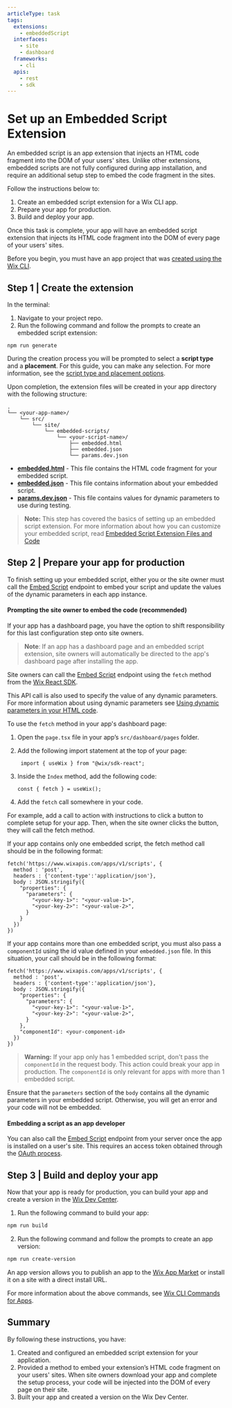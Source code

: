 ```yaml
---
articleType: task
tags: 
  extensions: 
    - embeddedScript
  interfaces:
    - site
    - dashboard
  frameworks: 
    - cli
  apis:
    - rest
    - sdk
---
```


# Set up an Embedded Script Extension

An embedded script is an app extension that injects an HTML code fragment into the DOM of your users' sites. Unlike other extensions, embedded scripts are not fully configured during app installation, and require an additional setup step to embed the code fragment in the sites.

Follow the instructions below to:

1. Create an embedded script extension for a Wix CLI app.
2. Prepare your app for production.
3. Build and deploy your app.

Once this task is complete, your app will have an embedded script extension that injects its HTML code fragment into the DOM of every page of your users' sites.

Before you begin, you must have an app project that was [created using the Wix CLI](https://dev.wix.com/docs/build-apps/developer-tools/cli/get-started/quick-start).

## Step 1 | Create the extension

In the terminal:
1. Navigate to your project repo.
2. Run the following command and follow the prompts to create an embedded script extension:

```tsx
npm run generate
```

During the creation process you will be prompted to select a **script type** and a **placement**. For this guide, you can make any selection. For more information, see the [script type and placement options](./embedded-script-extension-files-and-code.md#embeddedjson).

Upon completion, the extension files will be created in your app directory with the following structure:

  ```tsx
  .
  └── <your-app-name>/
      └── src/
          └── site/
              └── embedded-scripts/
                  └── <your-script-name>/
                      ├── embedded.html
                      ├── embedded.json
                      └── params.dev.json
  ```

+ [**embedded.html**](./embedded-script-extension-files-and-code.md#embeddedhtml) - This file contains the HTML code fragment for your embedded script.
+ [**embedded.json**](./embedded-script-extension-files-and-code.md#embeddedjson) - This file contains information about your embedded script.
+ [**params.dev.json**](./embedded-script-extension-files-and-code.md#paramsdevjson) - This file contains values for dynamic parameters to use during testing.

> **Note:** This step has covered the basics of setting up an embedded script extension. For more information about how you can customize your embedded script, read [Embedded Script Extension Files and Code](./embedded-script-extension-files-and-code.md)

## Step 2 | Prepare your app for production

To finish setting up your embedded script, either you or the site owner must call the [Embed Script](https://dev.wix.com/docs/rest/api-reference/app-management/apps/embedded-scripts/embed-script) endpoint to embed your script and update the values of the dynamic parameters in each app instance.

#### Prompting the site owner to embed the code (recommended)

If your app has a dashboard page, you have the option to shift responsibility for this last configuration step onto site owners.

>**Note**: If an app has a dashboard page and an embedded script extension, site owners will automatically be directed to the app's dashboard page after installing the app.

Site owners can call the [Embed Script](https://dev.wix.com/docs/rest/api-reference/app-management/apps/embedded-scripts/embed-script) endpoint using the `fetch` method from the [Wix React SDK](https://dev.wix.com/docs/sdk/api-reference/sdk-react/setup).

This API call is also used to specify the value of any dynamic parameters. For more information about using dynamic parameters see [Using dynamic parameters in your HTML code](./embedded-script-extension-files-and-code.md#using-dynamic-parameters-in-your-html-code).

To use the `fetch` method in your app's dashboard page:

1. Open the `page.tsx` file in your app’s `src/dashboard/pages` folder.
2. Add the following import statement at the top of your page:

     ```tsx
      import { useWix } from "@wix/sdk-react";
      ```

3. Inside the `Index` method, add the following code:

      ```tsx
      const { fetch } = useWix();
      ```

4. Add the `fetch` call somewhere in your code.

For example, add a call to action with instructions to click a button to complete setup for your app. Then, when the site owner clicks the button, they will call the fetch method.

If your app contains only one embedded script, the fetch method call should be in the following format:

  ```tsx
  fetch('https://www.wixapis.com/apps/v1/scripts', {
    method : 'post',
    headers : {'content-type':'application/json'},
    body : JSON.stringify({
      "properties": {
        "parameters": {
          "<your-key-1>": "<your-value-1>",
          "<your-key-2>": "<your-value-2>",
        }
      }
    })
  })
  ```

If your app contains more than one embedded script, you must also pass a `componentId` using the id value defined in your `embedded.json` file. In this situation, your call should be in the following format:

  ```tsx
  fetch('https://www.wixapis.com/apps/v1/scripts', {
    method : 'post',
    headers : {'content-type':'application/json'},
    body : JSON.stringify({
      "properties": {
        "parameters": {
          "<your-key-1>": "<your-value-1>",
          "<your-key-2>": "<your-value-2>",
        }
      },
      "componentId": <your-component-id>
    })
  })
  ```
<blockquote class="warning">

__Warning:__
If your app only has 1 embedded script, don't pass the `componentId` in the request body. This action could break your app in production. The `componentId` is only relevant for apps with more than 1 embedded script.

</blockquote>

Ensure that the `parameters` section of the `body` contains all the dynamic parameters in your embedded script. Otherwise, you will get an error and your code will not be embedded.

#### Embedding a script as an app developer

You can also call the [Embed Script](https://dev.wix.com/docs/rest/api-reference/app-management/apps/embedded-scripts/embed-script) endpoint from your server once the app is installed on a user's site. This requires an access token obtained through the [OAuth process](https://dev.wix.com/docs/build-apps/build-your-app/authentication/oauth).

## Step 3 | Build and deploy your app

Now that your app is ready for production, you can build your app and create a version in the [Wix Dev Center](https://dev.wix.com/apps/my-apps?viewId=active-apps-view). 

1. Run the following command to build your app:

  ```bash
  npm run build
  ```

2. Run the following command and follow the prompts to create an app version:

  ```bash
  npm run create-version
  ```

An app version allows you to publish an app to the [Wix App Market](https://www.wix.com/app-market) or install it on a site with a direct install URL.

For more information about the above commands, see [Wix CLI Commands for Apps](https://dev.wix.com/docs/build-apps/developer-tools/cli/wix-cli-for-apps/commands).

## Summary

By following these instructions, you have:

1. Created and configured an embedded script extension for your application.
2. Provided a method to embed your extension’s HTML code fragment on your users' sites. When site owners download your app and complete the setup process, your code will be injected into the DOM of every page on their site.
3. Built your app and created a version on the Wix Dev Center.

